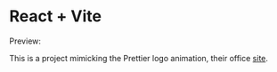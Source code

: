 # React + Vite
Preview:

This is a project mimicking the Prettier logo animation, their office [site](https://prettier.io/).
